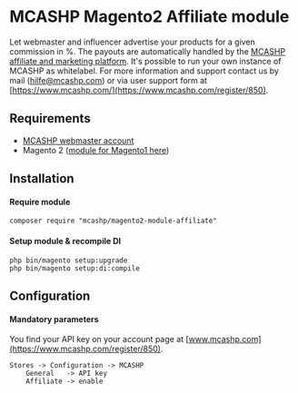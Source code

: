 MCASHP Magento2 Affiliate module 
================================

Let webmaster and influencer advertise your products for a given commission in %.
The payouts are automatically handled by the [MCASHP affiliate and marketing platform](https://www.mcashp.com/register/850).
It's possible to run your own instance of MCASHP as whitelabel.
For more information and support contact us by mail (hilfe@mcashp.com) or via user support form at [https://www.mcashp.com/](https://www.mcashp.com/register/850).

## Requirements
- [MCASHP webmaster account](https://www.mcashp.com/register/850)
- Magento 2 ([module for Magento1 here](https://github.com/mcashp/magento-module-affiliate))

## Installation

#### Require module

    composer require "mcashp/magento2-module-affiliate"

#### Setup module & recompile DI

    php bin/magento setup:upgrade
    php bin/magento setup:di:compile

## Configuration

#### Mandatory parameters

You find your API key on your account page at [www.mcashp.com](https://www.mcashp.com/register/850).

	Stores -> Configuration -> MCASHP
		General   -> API key
		Affiliate -> enable
